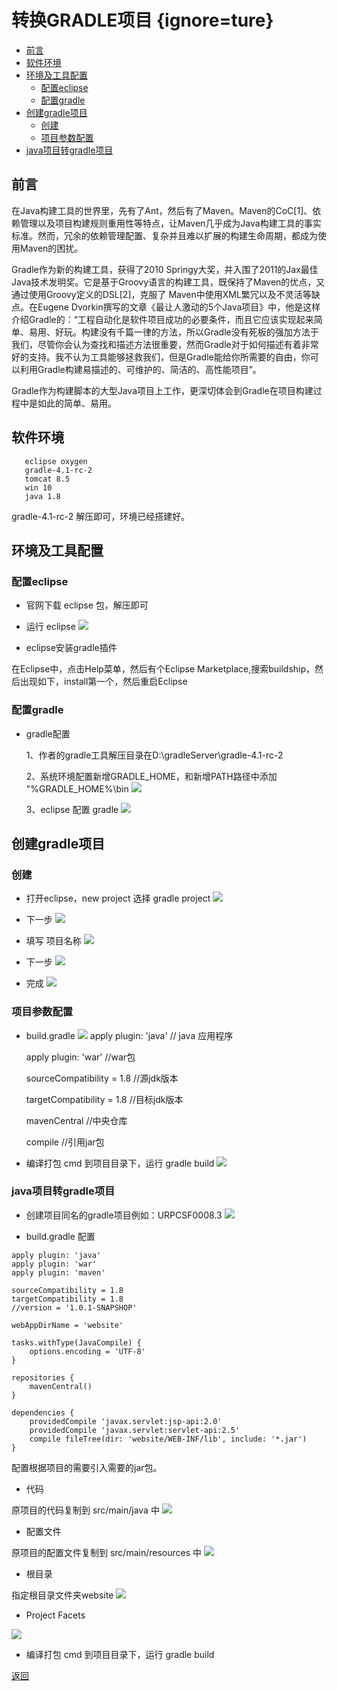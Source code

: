 # 转换GRADLE项目 {ignore=ture}

<!-- @import "[TOC]" {cmd="toc" depthFrom=1 depthTo=6 orderedList=false} -->
<!-- code_chunk_output -->

* [前言](#前言)
* [软件环境](#软件环境)
* [环境及工具配置](#环境及工具配置)
	* [配置eclipse](#配置eclipse)
	* [配置gradle](#配置gradle)
* [创建gradle项目](#创建gradle项目)
	* [创建](#创建)
	* [项目参数配置](#项目参数配置)
* [java项目转gradle项目](#java项目转gradle项目)

<!-- /code_chunk_output -->




## 前言

在Java构建工具的世界里，先有了Ant，然后有了Maven。Maven的CoC[1]、依赖管理以及项目构建规则重用性等特点，让Maven几乎成为Java构建工具的事实标准。然而，冗余的依赖管理配置、复杂并且难以扩展的构建生命周期，都成为使用Maven的困扰。

Gradle作为新的构建工具，获得了2010 Springy大奖，并入围了2011的Jax最佳Java技术发明奖。它是基于Groovy语言的构建工具，既保持了Maven的优点，又通过使用Groovy定义的DSL[2]，克服了 Maven中使用XML繁冗以及不灵活等缺点。在Eugene Dvorkin撰写的文章《最让人激动的5个Java项目》中，他是这样介绍Gradle的：“工程自动化是软件项目成功的必要条件，而且它应该实现起来简单、易用、好玩。构建没有千篇一律的方法，所以Gradle没有死板的强加方法于我们，尽管你会认为查找和描述方法很重要，然而Gradle对于如何描述有着非常好的支持。我不认为工具能够拯救我们，但是Gradle能给你所需要的自由，你可以利用Gradle构建易描述的、可维护的、简洁的、高性能项目”。 

Gradle作为构建脚本的大型Java项目上工作，更深切体会到Gradle在项目构建过程中是如此的简单、易用。

## 软件环境

```
   eclipse oxygen
   gradle-4.1-rc-2
   tomcat 8.5
   win 10
   java 1.8
```
gradle-4.1-rc-2 解压即可，环境已经搭建好。

## 环境及工具配置

### 配置eclipse
* 官网下载 eclipse 包，解压即可

* 运行 eclipse
![](assets/QQ图片20170913113117.png)

* eclipse安装gradle插件

在Eclipse中，点击Help菜单，然后有个Eclipse Marketplace,搜索buildship，然后出现如下，install第一个，然后重启Eclipse


### 配置gradle
* gradle配置

    1、作者的gradle工具解压目录在D:\gradleServer\gradle-4.1-rc-2

    2、系统环境配置新增GRADLE_HOME，和新增PATH路径中添加 "%GRADLE_HOME%\bin
![](assets/QQ图片20170913113633.png)

    3、eclipse 配置 gradle
![](assets/QQ图片20170913114013.png)


## 创建gradle项目

### 创建

* 打开eclipse，new project 选择 gradle project
![](assets/QQ图片20170913141929.png)

* 下一步
![](assets/QQ图片20170913142306.png)

* 填写 项目名称
![](assets/QQ图片20170913142455.png)

* 下一步
![](assets/QQ图片20170913142629.png)

* 完成
![](assets/QQ图片20170913142813.png)


### 项目参数配置

* build.gradle
![](assets/QQ图片20170913143559.png)
    apply plugin: 'java' // java 应用程序

    apply plugin: 'war' //war包

    sourceCompatibility = 1.8   //源jdk版本

    targetCompatibility = 1.8   //目标jdk版本

    mavenCentral //中央仓库

    compile //引用jar包


* 编译打包 cmd 到项目目录下，运行 gradle build
![](assets/QQ图片20170913144457.png)

### java项目转gradle项目

* 创建项目同名的gradle项目例如：URPCSF0008.3
![](assets/QQ图片20170913145541.png)


* build.gradle 配置
```
apply plugin: 'java'
apply plugin: 'war'
apply plugin: 'maven'

sourceCompatibility = 1.8
targetCompatibility = 1.8
//version = '1.0.1-SNAPSHOP'

webAppDirName = 'website'

tasks.withType(JavaCompile) {  
    options.encoding = 'UTF-8'  
}

repositories {
	mavenCentral()
}

dependencies { 
    providedCompile 'javax.servlet:jsp-api:2.0'
	providedCompile 'javax.servlet:servlet-api:2.5'
	compile fileTree(dir: 'website/WEB-INF/lib', include: '*.jar')
}
```
配置根据项目的需要引入需要的jar包。


* 代码

原项目的代码复制到 src/main/java 中
![](assets/QQ图片20170913145842.png)

* 配置文件

原项目的配置文件复制到 src/main/resources 中
![](assets/QQ图片20170913150242.png)


* 根目录

指定根目录文件夹website
![](assets/QQ图片20170913150543.png)


* Project Facets

![](assets/QQ图片20170913150847.png)


* 编译打包 cmd 到项目目录下，运行 gradle build


[返回](readme.md)